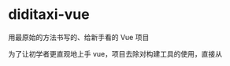 # diditaxi-vue


用最原始的方法书写的、给新手看的 Vue 项目


为了让初学者更直观地上手 vue，项目去除对构建工具的使用，直接从 <script> 标签引入 vue.min.js ，就好像我们当初使用 jQuery 的方式一样：

`<script type="text/javascript" src="./js/vue.min.js"></script> `

引入axios.min.js获取接口数据信息

高仿滴滴打车活动界面

当输入15000000000手机号时，状态是领取优惠，输入其他任何号码则显示领光了，哈哈